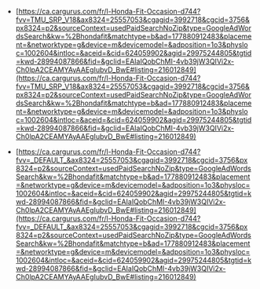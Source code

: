 * [https://ca.cargurus.com/fr/l-Honda-Fit-Occasion-d744?fvv=TMU_SRP_V18&ax8324=25557053&cgagid=3992718&cgcid=3756&px8324=p2&sourceContext=usedPaidSearchNoZip&type=GoogleAdWordsSearch&kw=%2Bhondafit&matchtype=b&ad=177880912483&placement=&networktype=g&device=m&devicemodel=&adposition=1o3&physloc=1002604&intloc=&aceid=&cid=624059902&agid=29975244805&tgtid=kwd-28994087866&fid=&gclid=EAIaIQobChMI-4vb39jW3QIVi2x-Ch0lpA2CEAMYAyAAEgIubvD_BwE#listing=216012849](https://ca.cargurus.com/fr/l-Honda-Fit-Occasion-d744?fvv=TMU_SRP_V18&ax8324=25557053&cgagid=3992718&cgcid=3756&px8324=p2&sourceContext=usedPaidSearchNoZip&type=GoogleAdWordsSearch&kw=%2Bhondafit&matchtype=b&ad=177880912483&placement=&networktype=g&device=m&devicemodel=&adposition=1o3&physloc=1002604&intloc=&aceid=&cid=624059902&agid=29975244805&tgtid=kwd-28994087866&fid=&gclid=EAIaIQobChMI-4vb39jW3QIVi2x-Ch0lpA2CEAMYAyAAEgIubvD_BwE#listing=216012849)

* [https://ca.cargurus.com/fr/l-Honda-Fit-Occasion-d744?fvv=_DEFAULT_&ax8324=25557053&cgagid=3992718&cgcid=3756&px8324=p2&sourceContext=usedPaidSearchNoZip&type=GoogleAdWordsSearch&kw=%2Bhondafit&matchtype=b&ad=177880912483&placement=&networktype=g&device=m&devicemodel=&adposition=1o3&physloc=1002604&intloc=&aceid=&cid=624059902&agid=29975244805&tgtid=kwd-28994087866&fid=&gclid=EAIaIQobChMI-4vb39jW3QIVi2x-Ch0lpA2CEAMYAyAAEgIubvD_BwE#listing=216012849](https://ca.cargurus.com/fr/l-Honda-Fit-Occasion-d744?fvv=_DEFAULT_&ax8324=25557053&cgagid=3992718&cgcid=3756&px8324=p2&sourceContext=usedPaidSearchNoZip&type=GoogleAdWordsSearch&kw=%2Bhondafit&matchtype=b&ad=177880912483&placement=&networktype=g&device=m&devicemodel=&adposition=1o3&physloc=1002604&intloc=&aceid=&cid=624059902&agid=29975244805&tgtid=kwd-28994087866&fid=&gclid=EAIaIQobChMI-4vb39jW3QIVi2x-Ch0lpA2CEAMYAyAAEgIubvD_BwE#listing=216012849)
